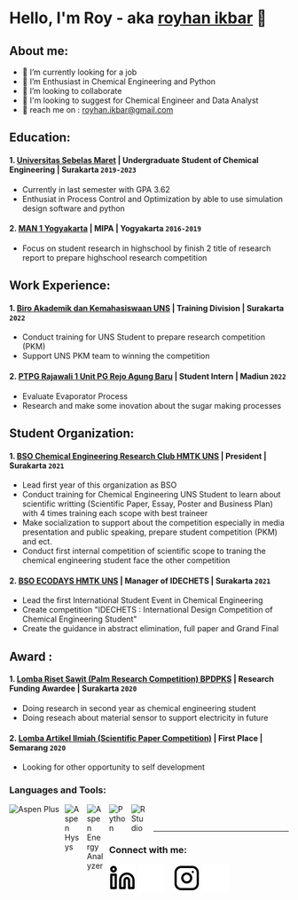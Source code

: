 # Hello, I'm Roy - aka [royhan ikbar](https://www.instagram.com/royhanikbar) 👋
## About me:
- 🔭 I’m currently looking for a job
- 🌱 I’m Enthusiast in Chemical Engineering and Python
- 👯 I’m looking to collaborate
- 🤔 I'm looking to suggest for Chemical Engineer and Data Analyst
- 💬 reach me on : royhan.ikbar@gmail.com

## Education:

#### 1. [Universitas Sebelas Maret](https://www.uns.ac.id) | Undergraduate Student of Chemical Engineering | Surakarta `2019-2023`
   - Currently in last semester with GPA 3.62 
   - Enthusiat in Process Control and Optimization by able to use simulation design software and python
#### 2. [MAN 1 Yogyakarta](https://man1yogyakarta.sch.id/) | MIPA | Yogyakarta `2016-2019`
   - Focus on student research in highschool by finish 2 title of research report to prepare highschool research competition

## Work Experience:
#### 1. [Biro Akademik dan Kemahasiswaan UNS](https://www.uns.ac.id) | Training Division | Surakarta `2022`
   - Conduct training for UNS Student to prepare research competition (PKM)
   - Support UNS PKM team to winning the competition 
#### 2. [PTPG Rajawali 1 Unit PG Rejo Agung Baru](https://pgrajawali1.co.id/pg-rejo-agung-baru/) | Student Intern | Madiun `2022`
   - Evaluate Evaporator Process
   - Research and make some inovation about the sugar making processes
   
## Student Organization:
#### 1. [BSO Chemical Engineering Research Club HMTK UNS](https://www.hmtk.ft.uns.ac.id/) | President | Surakarta `2021`
   - Lead first year of this organization as BSO
   - Conduct training for Chemical Engineering UNS Student to learn about scientific writting (Scientific Paper, Essay, Poster and Business Plan) with 4 times training each scope with best traineer
   - Make socialization to support about the competition especially in media presentation and public speaking, prepare student competition (PKM) and ect.
   - Conduct first internal competition of scientific scope to traning the chemical engineering student face the other competition
#### 2. [BSO ECODAYS HMTK UNS](https://ecodays.ft.uns.ac.id/) | Manager of IDECHETS | Surakarta `2021`
   - Lead the first International Student Event in Chemical Engineering
   - Create competition "IDECHETS : International Design Competition of Chemical Engineering Student"
   - Create the guidance in abstract elimination, full paper and Grand Final

## Award :
#### 1. [Lomba Riset Sawit (Palm Research Competition) BPDPKS](https://www.bpdp.or.id/) | Research Funding Awardee | Surakarta `2020`
   - Doing research in second year as chemical engineering student
   - Doing reseach about material sensor to support electricity in future
#### 2. [Lomba Artikel Ilmiah (Scientific Paper Competition)](https://matematika.unnes.ac.id/kompetisi-karya-ilmiah-lima-bidang/) | First Place | Semarang `2020`
   - Looking for other opportunity to self development 

### Languages and Tools:
[<img align="left" alt="Aspen Plus" width="90px" src="https://images.squarespace-cdn.com/content/v1/5d52f0d708034a000126d1dd/1566323993201-S8CFIV3EGFYE7GSVZGZV/Aspen+Plus_Logo.png" style="padding-right:10px;" />][webdev]
[<img align="left" alt="Aspen Hysys" width="30px" src="https://img.informer.com/icons/png/128/29/29544.png" style="padding-right:10px;" />][webdev]
[<img align="left" alt="Aspen Energy Analyzer" width="30px" src="https://img.informer.com/icons/png/128/7266/7266063.png" style="padding-right:10px;" />][webdev]
[<img align="left" alt="Python" width="30px" src="https://upload.wikimedia.org/wikipedia/commons/thumb/c/c3/Python-logo-notext.svg/110px-Python-logo-notext.svg.png?20100317150552" style="padding-right:10px;" />][webdev]
[<img align="left" alt="R Studio" width="30px" src="https://marketplace-assets.digitalocean.com/logos/rstudio-20-04.svg" style="padding-right:10px;" />][webdev]
<br />
<br />

---
### Connect with me:
[![website](./img/linkedin-light.svg)](https://www.linkedin.com/in/royhan-ikbar#gh-light-mode-only)
[![website](./img/linkedin-dark.svg)](https://www.linkedin.com/in/royhan-ikbar#gh-dark-mode-only)
&nbsp;&nbsp;
[![website](./img/instagram-light.svg)](https://instagram.com/royhanikbar#gh-light-mode-only)
[![website](./img/instagram-dark.svg)](https://instagram.com/royhanikbarn#gh-dark-mode-only)



[webdev]: https://github.com/royhanikbarr/royhanikbarr

